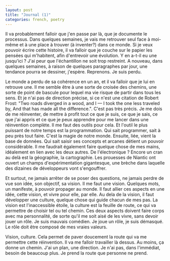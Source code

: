 ```yaml
---
layout: post
title: "Journal (1)"
categories: french, poetry
---
```


Il va probablement falloir que j'en passe par là, que je documente le processus. Dans quelques semaines, je vais me retrouver seul face à moi-même et à une place à trouver (à inventer?) dans ce monde. Si je veux pouvoir écrire cette histoire, il va falloir que je couche sur le papier les pensées qui m'habitent, afin d'entrevoir une évolution. Y en a-t-il eu une jusqu'ici ? J'ai peur que l'échantillon ne soit trop restreint. A nouveau, dans quelques semaines, à raison de quelques paragraphes par jour, une tendance pourra se dessiner, j'espère. Reprenons. Je suis perdu.

Le monde a perdu de sa cohérence en un an, et il va falloir que je lui en retrouve une. Il me semble être à une sorte de croisée des chemins, une sorte de point de bascule pour lequel ma vie risque de partir dans tous les sens. Et je n'ai pas de direction précise, si ce n'est une citation de Robert Frost: "Two roads diverged in a wood, and I — I took the one less traveled by, And that has made all the difference.". C'est pas très précis. Je me dois de me réinventer, de mettre à profit tout ce que je suis, ce que je sais, ce que j'ai appris et ce que je peux apprendre pour me lancer dans une réinvention complète. Il me faut des outils pour cela. Et l'outil le plus puissant de notre temps est la programmation. Qui sait programmer, sait à peu près tout faire. C'est la magie de notre monde. Ensuite, liée, vient la base de données. Qui sait saisir ses concepts et arcanes détient un pouvoir considérable. Il me faudrait également faire quelque chose de mes mains, idéalement en lien avec les deux autres. De l'électronique ? Encore un cran au delà est la géographie, la cartographie. Les prouesses de Niantic ont ouvert un champs d'expérimentation gigantesque, une brèche dans laquelle des dizaines de développeurs vont s'engouffrer. 

Et surtout, ne jamais arrêter de se poser des questions, ne jamais perdre de vue son idée, son objectif, sa vision. Il me faut une vision. Quelques mots, un manifeste, à pouvoir propager au monde. Il faut allier ces aspects en une idée, cette vision, et vivre pour elle, par elle. Au dela de la vision, il faut développer une culture, quelque chose qui guide chacun de mes pas. La vision est l'inaccessible étoile, la culture est la feuille de route, ce qui va permettre de choisir tel ou tel chemin. Ces deux aspects doivent faire corps avec ma personnalité, de sorte qu'il me soit aisé de les vivre, sans devoir jouer un rôle. Je suis mauvais comédien. Je joue un rôle, je suis démasqué. Le rôle doit être composé de mes vraies valeurs. 

Vision, culture. Cela permet de paver doucement la route qui va me permettre cette réinvention. Il va me falloir travailler là dessus. Au moins, ça donne un chemin. J'ai un plan, une direction. Je n'ai pas, dans l'immédiat, besoin de beaucoup plus. Je prend la route que personne ne prend.